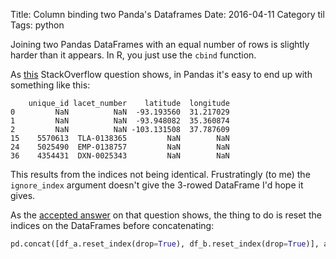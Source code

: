 Title: Column binding two Panda's Dataframes
Date: 2016-04-11
Category til
Tags: python

Joining two Pandas DataFrames with an equal number of rows is slightly harder than it appears. In R, you just use the `cbind` function.

As [this](http://stackoverflow.com/questions/33088010/pandas-column-bind-cbind-two-data-frames) StackOverflow question shows, in Pandas it's easy to end up with something like this:

```
    unique_id lacet_number    latitude  longitude
0         NaN          NaN  -93.193560  31.217029
1         NaN          NaN  -93.948082  35.360874
2         NaN          NaN -103.131508  37.787609
15    5570613  TLA-0138365         NaN        NaN
24    5025490  EMP-0138757         NaN        NaN
36    4354431  DXN-0025343         NaN        NaN
```

This results from the indices not being identical. Frustratingly (to me) the `ignore_index` argument doesn't give the 3-rowed DataFrame I'd hope it gives.

As the [accepted answer](http://stackoverflow.com/a/33088410/982745) on that question shows, the thing to do is reset the indices on the DataFrames before concatenating:

```python
pd.concat([df_a.reset_index(drop=True), df_b.reset_index(drop=True)], axis=1)
```